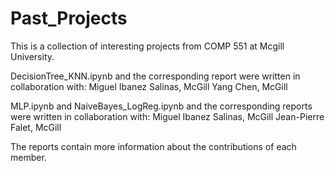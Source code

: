 # Past_Projects
This is a collection of interesting projects from COMP 551 at Mcgill University.

DecisionTree_KNN.ipynb and the corresponding report were written in collaboration with: 
  Miguel Ibanez Salinas, McGill
  Yang Chen, McGill

MLP.ipynb and NaiveBayes_LogReg.ipynb and the corresponding reports were written in collaboration with: 
  Miguel Ibanez Salinas, McGill
  Jean-Pierre Falet, McGill

The reports contain more information about the contributions of each member.
